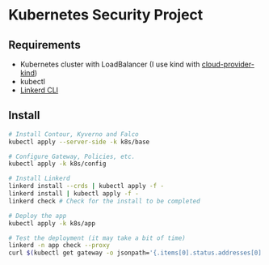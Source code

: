 # Kubernetes Security Project

## Requirements

- Kubernetes cluster with LoadBalancer (I use kind with [cloud-provider-kind](https://github.com/kubernetes-sigs/cloud-provider-kinds))
- kubectl
- [Linkerd CLI](https://linkerd.io/2.17/getting-started/#step-1-install-the-cli)

## Install

```sh
# Install Contour, Kyverno and Falco
kubectl apply --server-side -k k8s/base

# Configure Gateway, Policies, etc.
kubectl apply -k k8s/config

# Install Linkerd
linkerd install --crds | kubectl apply -f -
linkerd install | kubectl apply -f -
linkerd check # Check for the install to be completed

# Deploy the app
kubectl apply -k k8s/app

# Test the deployment (it may take a bit of time)
linkerd -n app check --proxy
curl $(kubectl get gateway -o jsonpath='{.items[0].status.addresses[0].value}')/aggregator
```

